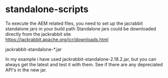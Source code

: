 # standalone-scripts

To execute the AEM related files, you need to set up the jacrabbit standalone jars in your build path
Standalone jars could be downloaded directly from the jackrabbit site https://jackrabbit.apache.org/jcr/downloads.html

jackrabbit-standalone-*.jar

In my example i have used jackrabbit-standalone-2.18.2.jar, but you can always get the latest and test it with them. See if there are any depreciated API's in the new jar.

